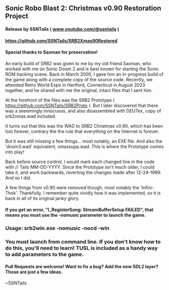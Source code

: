 ## Sonic Robo Blast 2: Christmas v0.90 Restoration Project
#### Release by SSNTails ( www.youtube.com/@ssntails )
#### https://github.com/SSNTails/SRB2Xmas90Restored
#### Special thanks to Saxman for preservation!

An early build of SRB2 was given to me by my old friend Saxman, who worked with me on Sonic Doom 2 and is best known for starting the Sonic ROM hacking scene. Back in March 2000, I gave him an in-progress build of the game along with a complete copy of the source code.
Recently, we attended Retro World Expo in Hartford, Connecticut in August 2023 together, and he shared with me the original, intact files that I sent him.

At the forefront of the files was the SRB2 Prototype ( https://github.com/SSNTails/SRB2Proto ). But I later discovered that there was a seeemingly innocuous, and also disassembled with DEUTex, copy of srb2xmas.wad included.

It turns out that this was the WAD to SRB2 Christmas v0.90, which has been lost forever, contrary the the rule that everything on the Internet is forever.

But it was still missing a few things... most notably, an EXE file. And also the 'doom3.wad' equivalent, xmassupp.wad. This is where the Prototype comes into play!

Back before source control, I would mark each changed line in the code with // Tails MM-DD-YYYY. Since the Prototype isn't much older, I could take it, and work backwards, reverting the changes made after 12-24-1999. And so I did.

A few things from v0.90 were removed though, most notably the 'Infini-Thok'. Thankfully, I remember quite vividly how it was implemented, so it is back in all of its original janky glory.

#### If you get an error, "I_RegisterSong: StreamBufferSetup FAILED", that means you must use the -nomusic parameter to launch the game.

### Usage: srb2win.exe -nomusic -nocd -win
### You must launch from command line. If you don't know how to do this, you'll need to learn! TUSL is included as a handy way to add parameters to the game.

#### Pull Requests are welcome! Want to fix a bug? Add the new SDL2 layer? Those are just a few ideas.


~SSNTails
